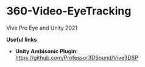 # 360-Video-EyeTracking
Vive Pro Eye and Unity 2021

**Useful links**

- **Unity Ambisonic Plugin:** https://github.com/Professor3DSound/Vive3DSP
